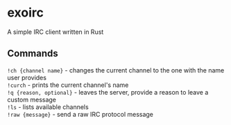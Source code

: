 # exoirc
A simple IRC client written in Rust
## Commands
`!ch {channel name}` -
changes the current channel to the one with the name user provides  
`!curch` -
prints the current channel's name  
`!q {reason, optional}` -
leaves the server, provide a reason to leave a custom message  
`!ls` -
lists available channels  
`!raw {message}` -
send a raw IRC protocol message
